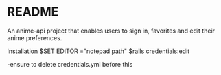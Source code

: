 # README
An anime-api project that enables users to sign in, favorites and edit their anime preferences.

Installation
$SET EDITOR ="notepad path"
$rails credentials:edit 

-ensure to delete credentials.yml before this
